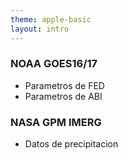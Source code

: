 ```yaml
---
theme: apple-basic
layout: intro
---
```

<BarTop title="Datos disponibles" />

<div class="grid grid-cols-2 gap-x-4">
  <div>
    <h3>NOAA GOES16/17</h3>
    <ul class="mt-7">
      <li>Parametros de FED</li>
      <li>Parametros de ABI</li>
    </ul>
  </div>
  <div>
    <h3>NASA GPM IMERG</h3>
    <ul class="mt-7">
      <li>Datos de precipitacion</li>
    </ul>
  </div>
</div>


<BarBottom />